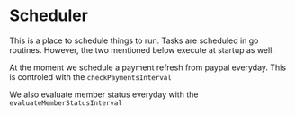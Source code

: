 # Scheduler
This is a place to schedule things to run.
Tasks are scheduled in go routines.  However, the two mentioned below execute at startup as well.

At the moment we schedule a payment refresh from paypal everyday.
This is controled with the `checkPaymentsInterval`

We also evaluate member status everyday with the `evaluateMemberStatusInterval`

